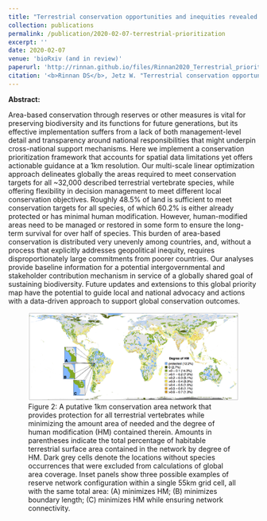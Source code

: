 ```yaml
---
title: "Terrestrial conservation opportunities and inequities revealed by global multi-scale prioritization"
collection: publications
permalink: /publication/2020-02-07-terrestrial-prioritization
excerpt: ''
date: 2020-02-07
venue: 'bioRxiv (and in review)'
paperurl: 'http://rinnan.github.io/files/Rinnan2020_Terrestrial_prioritization.pdf'
citation: '<b>Rinnan DS</b>, Jetz W. "Terrestrial conservation opportunities and inequities revealed by global multi-scale prioritization." <i>bioRxiv</i>. https://doi.org/10.1101/2020.02.05.936047'
---
```


<b>Abstract:</b>

Area-based conservation through reserves or other measures is vital for preserving biodiversity and its functions for future generations, but its effective implementation suffers from a lack of both management-level detail and transparency around national responsibilities that might underpin cross-national support mechanisms. Here we implement a conservation prioritization framework that accounts for spatial data limitations yet offers actionable guidance at a 1km resolution. Our multi-scale linear optimization approach delineates globally the areas required to meet conservation targets for all ~32,000 described terrestrial vertebrate species, while offering flexibility in decision management to meet different local conservation objectives. Roughly 48.5% of land is sufficient to meet conservation targets for all species, of which 60.2% is either already protected or has minimal human modification. However, human-modified areas need to be managed or restored in some form to ensure the long-term survival for over half of species. This burden of area-based conservation is distributed very unevenly among countries, and, without a process that explicitly addresses geopolitical inequity, requires disproportionately large commitments from poorer countries. Our analyses provide baseline information for a potential intergovernmental and stakeholder contribution mechanism in service of a globally shared goal of sustaining biodiversity. Future updates and extensions to this global priority map have the potential to guide local and national advocacy and actions with a data-driven approach to support global conservation outcomes.

<figure>
  <img src="/images/terrestrial-prioritization.png" alt="A 1km conservation area network that provides protection for all terrestrial vertebrates.">
  <figcaption>Figure 2: A putative 1km conservation area network that provides protection for all terrestrial vertebrates while minimizing the amount area of needed and the degree of human modification (HM) contained therein. Amounts in parentheses indicate the total percentage of habitable terrestrial surface area contained in the network by degree of HM. Dark grey cells denote the locations without species occurrences that were excluded from calculations of global area coverage. Inset panels show three possible examples of reserve network configuration within a single 55km grid cell, all with the same total area: (A) minimizes HM; (B) minimizes boundary length; (C) minimizes HM while ensuring network connectivity.</figcaption>
</figure>